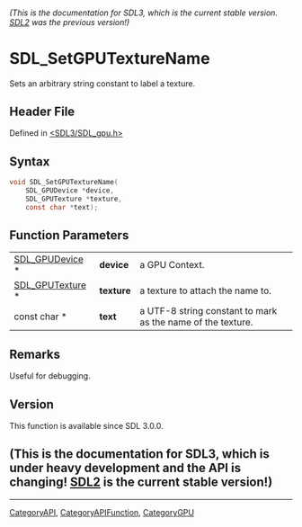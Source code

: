 ###### (This is the documentation for SDL3, which is the current stable version. [SDL2](https://wiki.libsdl.org/SDL2/) was the previous version!)
# SDL_SetGPUTextureName

Sets an arbitrary string constant to label a texture.

## Header File

Defined in [<SDL3/SDL_gpu.h>](https://github.com/libsdl-org/SDL/blob/main/include/SDL3/SDL_gpu.h)

## Syntax

```c
void SDL_SetGPUTextureName(
    SDL_GPUDevice *device,
    SDL_GPUTexture *texture,
    const char *text);
```

## Function Parameters

|                                    |             |                                                             |
| ---------------------------------- | ----------- | ----------------------------------------------------------- |
| [SDL_GPUDevice](SDL_GPUDevice) *   | **device**  | a GPU Context.                                              |
| [SDL_GPUTexture](SDL_GPUTexture) * | **texture** | a texture to attach the name to.                            |
| const char *                       | **text**    | a UTF-8 string constant to mark as the name of the texture. |

## Remarks

Useful for debugging.

## Version

This function is available since SDL 3.0.0.

## (This is the documentation for SDL3, which is under heavy development and the API is changing! [SDL2](https://wiki.libsdl.org/SDL2/) is the current stable version!)



----
[CategoryAPI](CategoryAPI), [CategoryAPIFunction](CategoryAPIFunction), [CategoryGPU](CategoryGPU)

